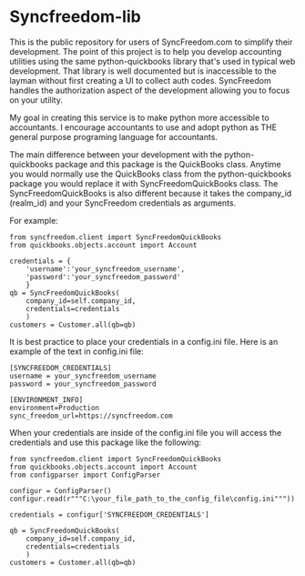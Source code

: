 Syncfreedom-lib
=================

This is the public repository for users of 
SyncFreedom.com to simplify their development. 
The point of this project is to help you 
develop accounting utilities using the same 
python-quickbooks library that's used in typical 
web development.  That library is well documented 
but is inaccessible to the layman without first 
creating a UI to collect auth codes.  SyncFreedom 
handles the authorization aspect of the development
allowing you to focus on your utility. 

My goal in creating this service is to make python 
more accessible to accountants.  I encourage accountants 
to use and adopt python as THE general purpose programing 
language for accountants. 

The main difference between your development with 
the python-quickbooks package and this package is 
the QuickBooks class.  Anytime you would normally 
use the QuickBooks class from the python-quickbooks 
package you would replace it with SyncFreedomQuickBooks 
class.  The SyncFreedomQuickBooks is also different 
because it takes the company_id (realm_id) and your 
SyncFreedom credentials as arguments.

For example:

    from syncfreedom.client import SyncFreedomQuickBooks
    from quickbooks.objects.account import Account
    
    credentials = {
        'username':'your_syncfreedom_username', 
        'password':'your_syncfreedom_password'
        }
    qb = SyncFreedomQuickBooks(
        company_id=self.company_id, 
        credentials=credentials
        )
    customers = Customer.all(qb=qb)

It is best practice to place your credentials in a 
config.ini file.  Here is an example of the text 
in config.ini file:

    [SYNCFREEDOM_CREDENTIALS]
    username = your_syncfreedom_username
    password = your_syncfreedom_password
    
    [ENVIRONMENT_INFO]
    environment=Production
    sync_freedom_url=https://syncfreedom.com


When your credentials are inside of the config.ini file 
you will access the credentials and use this package like 
the following:

    from syncfreedom.client import SyncFreedomQuickBooks
    from quickbooks.objects.account import Account
    from configparser import ConfigParser
    
    configur = ConfigParser()
    configur.read(r"""C:\your_file_path_to_the_config_file\config.ini"""))
    
    credentials = configur['SYNCFREEDOM_CREDENTIALS']
    
    qb = SyncFreedomQuickBooks(
        company_id=self.company_id, 
        credentials=credentials
        )
    customers = Customer.all(qb=qb)
